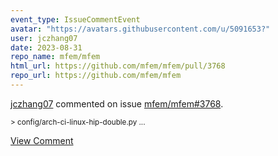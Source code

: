 ```yaml
---
event_type: IssueCommentEvent
avatar: "https://avatars.githubusercontent.com/u/5091653?"
user: jczhang07
date: 2023-08-31
repo_name: mfem/mfem
html_url: https://github.com/mfem/mfem/pull/3768
repo_url: https://github.com/mfem/mfem
---
```


<a href='https://github.com/jczhang07' target='_blank'>jczhang07</a> commented on issue <a href='https://github.com/mfem/mfem/pull/3768' target='_blank'>mfem/mfem#3768</a>.

<small>> config/arch-ci-linux-hip-double.py...</small>

<a href='https://github.com/mfem/mfem/pull/3768' target='_blank'>View Comment</a>